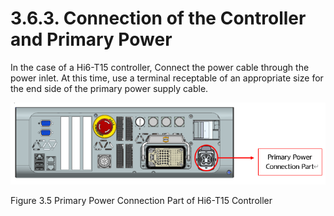﻿# 3.6.3. Connection of the Controller and Primary Power

In the case of a Hi6-T15 controller, Connect the power cable through the power inlet.
At this time, use a terminal receptable of an appropriate size for the end side of the primary power supply cable.



![](../../../_assets/그림_3.8_Hi6-N__U__제어기에_1차_전원_접속부.png)

Figure 3.5 Primary Power Connection Part of Hi6-T15 Controller
